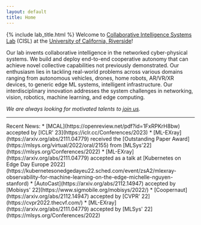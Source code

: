```yaml
---
layout: default
title: Home
---
```


{% include lab_title.html %}
Welcome to [Collaborative Intelligence Systems Lab](https://cisl.ucr.edu/) (CISL) at the [University of California, Riverside](https://www.ucr.edu/)!

Our lab invents collaborative intelligence in the networked cyber-physical systems. 
We build and deploy end-to-end cooperative autonomy that can achieve novel collective capabilities not previously demonstrated. 
Our enthusiasm lies in tackling real-world problems across various domains ranging from autonomous vehicles, drones, home robots, AR/VR/XR devices, to generic edge ML systems, intelligent infrastructure.
Our interdisciplinary innovation addresses the system challenges in networking, vision, robotics, machine learning, and edge computing.

*We are always looking for motivated talents to [join us](joinus).*

<hr>
Recent News:
* [MCAL](https://openreview.net/pdf?id=1FxRPKrH8bw) accepted by [ICLR' 23](https://iclr.cc/Conferences/2023)
* [ML-EXray](https://arxiv.org/abs/2111.04779) received the [Outstanding Paper Award](https://mlsys.org/virtual/2022/oral/2155) from [MLSys'22](https://mlsys.org/Conferences/2022)
* [ML-EXray](https://arxiv.org/abs/2111.04779) accepted as a talk at [Kubernetes on Edge Day Europe 2022](https://kubernetesonedgedayeu22.sched.com/event/zsA2/mlexray-observability-for-machine-learning-on-the-edge-michelle-nguyen-stanford)
* [AutoCast](https://arxiv.org/abs/2112.14947) accepted by [Mobisys' 22](https://www.sigmobile.org/mobisys/2022/)
* [Coopernaut](https://arxiv.org/abs/2112.14947) accepted by [CVPR' 22](https://cvpr2022.thecvf.com/)
* [ML-EXray](https://arxiv.org/abs/2111.04779) accepted by [MLSys' 22](https://mlsys.org/Conferences/2022)